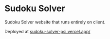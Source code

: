 # Sudoku Solver

Sudoku Solver website that runs entirely on client.

Deployed at [sudoku-solver-psi.vercel.app/](https://sudoku-solver-psi.vercel.app/)
